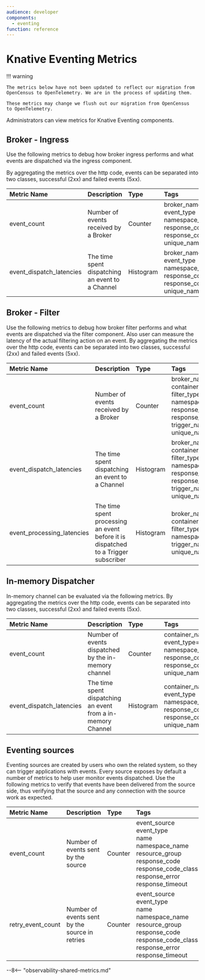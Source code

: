 ```yaml
---
audience: developer
components:
  - eventing
function: reference
---
```


# Knative Eventing Metrics



!!! warning

    The metrics below have not been updated to reflect our migration from 
    OpenCensus to OpenTelemetry. We are in the process of updating them.

    These metrics may change we flush out our migration from OpenCensus 
    to OpenTelemetry.

Administrators can view metrics for Knative Eventing components.

## Broker - Ingress

Use the following metrics to debug how broker ingress performs and what events are dispatched via the ingress component.

By aggregating the metrics over the http code, events can be separated into two classes, successful (2xx) and failed events (5xx).

| Metric Name | Description | Type | Tags | Unit | Status |
|:-|:-|:-|:-|:-|:-|
| event_count | Number of events received by a Broker | Counter | broker_name<br>event_type<br>namespace_name<br>response_code<br>response_code_class<br>unique_name | Dimensionless | Stable
| event_dispatch_latencies | The time spent dispatching an event to a Channel | Histogram | broker_name<br>event_type<br>namespace_name<br>response_code<br>response_code_class<br>unique_name | Milliseconds | Stable

## Broker - Filter

Use the following metrics to debug how broker filter performs and what events are dispatched via the filter component.
Also user can measure the latency of the actual filtering action on an event.
By aggregating the metrics over the http code, events can be separated into two classes, successful (2xx) and failed events (5xx).

| Metric Name | Description | Type | Tags | Unit | Status |
|:-|:-|:-|:-|:-|:-|
| event_count | Number of events received by a Broker | Counter | broker_name<br>container_name=<br>filter_type<br>namespace_name<br>response_code<br>response_code_class<br>trigger_name<br>unique_name | Dimensionless | Stable
| event_dispatch_latencies | The time spent dispatching an event to a Channel | Histogram | broker_name<br>container_name<br>filter_type<br>namespace_name<br>response_code<br>response_code_class<br>trigger_name<br>unique_name | Milliseconds | Stable
| event_processing_latencies | The time spent processing an event before it is dispatched to a Trigger subscriber | Histogram | broker_name<br>container_name<br>filter_type<br>namespace_name<br>trigger_name<br>unique_name | Milliseconds | Stable

## In-memory Dispatcher

In-memory channel can be evaluated via the following metrics.
By aggregating the metrics over the http code, events can be separated into two classes, successful (2xx) and failed events (5xx).

| Metric Name | Description | Type | Tags | Unit | Status |
|:-|:-|:-|:-|:-|:-|
| event_count | Number of events dispatched by the in-memory channel | Counter | container_name<br>event_type=<br>namespace_name=<br>response_code<br>response_code_class<br>unique_name | Dimensionless | Stable
| event_dispatch_latencies | The time spent dispatching an event from a in-memory Channel | Histogram | container_name<br>event_type<br>namespace_name=<br>response_code<br>response_code_class<br>unique_name | Milliseconds | Stable

## Eventing sources

Eventing sources are created by users who own the related system, so they can trigger applications with events.
Every source exposes by default a number of metrics to help user monitor events dispatched. Use the following metrics
to verify that events have been delivered from the source side, thus verifying that the source and any connection with the source work as expected.

| Metric Name | Description | Type | Tags | Unit | Status |
|:-|:-|:-|:-|:-|:-|
| event_count | Number of events sent by the source | Counter | event_source<br>event_type<br>name<br>namespace_name<br>resource_group<br>response_code<br>response_code_class<br>response_error<br>response_timeout | Dimensionless  | Stable |
| retry_event_count | Number of events sent by the source in retries | Counter | event_source<br>event_type<br>name<br>namespace_name<br>resource_group<br>response_code<br>response_code_class<br>response_error<br>response_timeout | Dimensionless | Stable

--8<-- "observability-shared-metrics.md"
